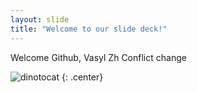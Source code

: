 ```yaml
---
layout: slide
title: "Welcome to our slide deck!"
---
```


Welcome Github, Vasyl Zh
Conflict change

![dinotocat](https://octodex.github.com/images/dinotocat.png)
{: .center}
